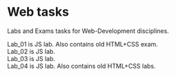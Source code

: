 # Web tasks

Labs and Exams tasks for Web-Development disciplines.

Lab_01 is JS lab. Also contains old HTML+CSS exam.<br>
Lab_02 is JS lab.<br>
Lab_03 is JS lab.<br>
Lab_04 is JS lab. Also contains old HTML+CSS labs.<br>
